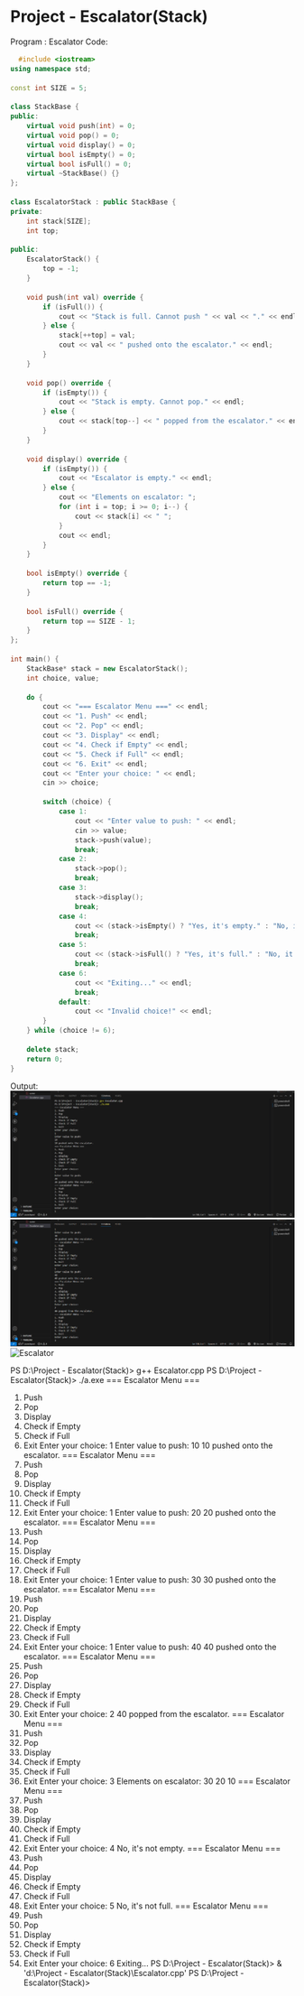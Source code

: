# Project - Escalator(Stack)
Program : Escalator
Code:
```cpp
  #include <iostream>
using namespace std;

const int SIZE = 5; 

class StackBase {
public:
    virtual void push(int) = 0;
    virtual void pop() = 0;
    virtual void display() = 0;
    virtual bool isEmpty() = 0;
    virtual bool isFull() = 0;
    virtual ~StackBase() {}
};

class EscalatorStack : public StackBase {
private:
    int stack[SIZE];
    int top;

public:
    EscalatorStack() {
        top = -1;
    }

    void push(int val) override {
        if (isFull()) {
            cout << "Stack is full. Cannot push " << val << "." << endl;
        } else {
            stack[++top] = val;
            cout << val << " pushed onto the escalator." << endl;
        }
    }

    void pop() override {
        if (isEmpty()) {
            cout << "Stack is empty. Cannot pop." << endl;
        } else {
            cout << stack[top--] << " popped from the escalator." << endl;
        }
    }

    void display() override {
        if (isEmpty()) {
            cout << "Escalator is empty." << endl;
        } else {
            cout << "Elements on escalator: ";
            for (int i = top; i >= 0; i--) {
                cout << stack[i] << " ";
            }
            cout << endl;
        }
    }

    bool isEmpty() override {
        return top == -1;
    }

    bool isFull() override {
        return top == SIZE - 1;
    }
};

int main() {
    StackBase* stack = new EscalatorStack(); 
    int choice, value;

    do {
        cout << "=== Escalator Menu ===" << endl;
        cout << "1. Push" << endl;
        cout << "2. Pop" << endl;
        cout << "3. Display" << endl;
        cout << "4. Check if Empty" << endl;
        cout << "5. Check if Full" << endl;
        cout << "6. Exit" << endl;
        cout << "Enter your choice: " << endl;
        cin >> choice;

        switch (choice) {
            case 1:
                cout << "Enter value to push: " << endl;
                cin >> value;
                stack->push(value);
                break;
            case 2:
                stack->pop();
                break;
            case 3:
                stack->display();
                break;
            case 4:
                cout << (stack->isEmpty() ? "Yes, it's empty." : "No, it's not empty.") << endl;
                break;
            case 5:
                cout << (stack->isFull() ? "Yes, it's full." : "No, it's not full.") << endl;
                break;
            case 6:
                cout << "Exiting..." << endl;
                break;
            default:
                cout << "Invalid choice!" << endl;
        }
    } while (choice != 6);

    delete stack; 
    return 0;
}
```
Output:
![Escalator](https://github.com/jinaljain0705/Project---Escalator-Stack-/blob/main/Output/Output-1.png)
![Escalator](https://github.com/jinaljain0705/Project---Escalator-Stack-/blob/main/Output/Output-2.png)
![Escalator]()

PS D:\Project - Escalator(Stack)> g++ Escalator.cpp
PS D:\Project - Escalator(Stack)> ./a.exe
=== Escalator Menu ===
1. Push
2. Pop
3. Display
4. Check if Empty
5. Check if Full
6. Exit
Enter your choice: 
1
Enter value to push: 
10
10 pushed onto the escalator.
=== Escalator Menu ===
1. Push
2. Pop
3. Display
4. Check if Empty
5. Check if Full
6. Exit
Enter your choice: 
1
Enter value to push: 
20
20 pushed onto the escalator.
=== Escalator Menu ===
1. Push
2. Pop
3. Display
4. Check if Empty
5. Check if Full
6. Exit
Enter your choice: 
1
Enter value to push:
30
30 pushed onto the escalator.
=== Escalator Menu ===
1. Push
2. Pop
3. Display
4. Check if Empty
5. Check if Full
6. Exit
Enter your choice:
1
Enter value to push:
40
40 pushed onto the escalator.
=== Escalator Menu ===
1. Push
2. Pop
3. Display
4. Check if Empty
5. Check if Full
6. Exit
Enter your choice:
2
40 popped from the escalator.
=== Escalator Menu ===
1. Push
2. Pop
3. Display
4. Check if Empty
5. Check if Full
6. Exit
Enter your choice:
3
Elements on escalator: 30 20 10 
=== Escalator Menu ===
1. Push
2. Pop
3. Display
4. Check if Empty
5. Check if Full
6. Exit
Enter your choice:
4
No, it's not empty.
=== Escalator Menu ===
1. Push
2. Pop
3. Display
4. Check if Empty
5. Check if Full
6. Exit
Enter your choice:
5
No, it's not full.
=== Escalator Menu ===
1. Push
2. Pop
3. Display
4. Check if Empty
5. Check if Full
6. Exit
Enter your choice:
6
Exiting...
PS D:\Project - Escalator(Stack)> & 'd:\Project - Escalator(Stack)\Escalator.cpp'
PS D:\Project - Escalator(Stack)> 
